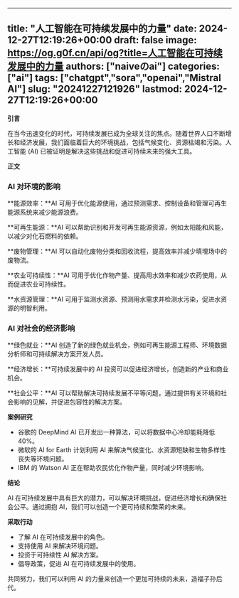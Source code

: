 
---
title: "人工智能在可持续发展中的力量"
date: 2024-12-27T12:19:26+00:00
draft: false
image: https://og.g0f.cn/api/og?title=人工智能在可持续发展中的力量
authors: ["naiveのai"]
categories: ["ai"]
tags: ["chatgpt","sora","openai","Mistral AI"]
slug: "20241227121926"
lastmod: 2024-12-27T12:19:26+00:00
---
**引言**

在当今迅速变化的时代，可持续发展已成为全球关注的焦点。随着世界人口不断增长和经济发展，我们面临着巨大的环境挑战，包括气候变化、资源枯竭和污染。人工智能 (AI) 已被证明是解决这些挑战和促进可持续未来的强大工具。

**正文**

### AI 对环境的影响

**能源效率：**AI 可用于优化能源使用，通过预测需求、控制设备和管理可再生能源系统来减少能源浪费。

**可再生能源：**AI 可以帮助识别和开发可再生能源资源，例如太阳能和风能，以减少对化石燃料的依赖。

**废物管理：**AI 可以自动化废物分类和回收流程，提高效率并减少填埋场中的废物流。

**农业可持续性：**AI 可用于优化作物产量、提高用水效率和减少农药使用，从而促进农业可持续性。

**水资源管理：**AI 可用于监测水资源、预测用水需求并检测水污染，促进水资源的明智利用。

### AI 对社会的经济影响

**绿色就业：**AI 创造了新的绿色就业机会，例如可再生能源工程师、环境数据分析师和可持续解决方案开发人员。

**经济增长：**可持续发展中的 AI 投资可以促进经济增长，创造新的产业和商业机会。

**社会公平：**AI 可以帮助解决可持续发展不平等问题，通过提供有关环境和社会影响的见解，并促进包容性的解决方案。

**案例研究**

* 谷歌的 DeepMind AI 已开发出一种算法，可以将数据中心冷却能耗降低 40%。
* 微软的 AI for Earth 计划利用 AI 来解决气候变化、水资源短缺和生物多样性丧失等环境问题。
* IBM 的 Watson AI 正在帮助农民优化作物产量，同时减少环境影响。

**结论**

AI 在可持续发展中具有巨大的潜力，可以解决环境挑战，促进经济增长和确保社会公平。通过拥抱 AI，我们可以创造一个更可持续和繁荣的未来。

**采取行动**

* 了解 AI 在可持续发展中的角色。
* 支持使用 AI 来解决环境问题。
* 投资于可持续性 AI 解决方案。
* 倡导政策，促进 AI 在可持续发展中的使用。

共同努力，我们可以利用 AI 的力量来创造一个更加可持续的未来，造福子孙后代。